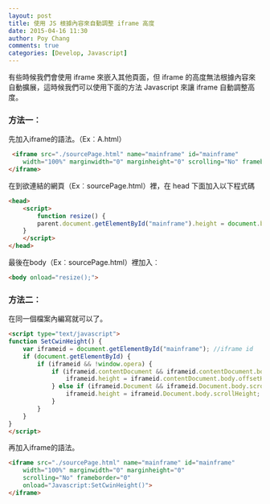 ```yaml
---
layout: post
title: 使用 JS 根據內容來自動調整 iframe 高度
date: 2015-04-16 11:30
author: Poy Chang
comments: true
categories: [Develop, Javascript]
---
```

有些時候我們會使用 iframe 來嵌入其他頁面，但 iframe 的高度無法根據內容來自動擴展，這時候我們可以使用下面的方法 Javascript 來讓 iframe 自動調整高度。
### 方法一︰
先加入iframe的語法。（Ex︰A.html）

```html
 <iframe src="./sourcePage.html" name="mainframe" id="mainframe"
	width="100%" marginwidth="0" marginheight="0" scrolling="No" frameborder="0">
</iframe> 
```

在到欲連結的網頁（Ex︰sourcePage.html）裡，在 head 下面加入以下程式碼

```html
<head>
    <script>
        function resize() {
        parent.document.getElementById("mainframe").height = document.body.scrollHeight; //將子頁面高度傳到父頁面框架
    }
    </script>
</head>
```

最後在body（Ex︰sourcePage.html）裡加入︰

```html
<body onload="resize();">
```

### 方法二︰
在同一個檔案內編寫就可以了。

```html
<script type="text/javascript">
function SetCwinHeight() {
    var iframeid = document.getElementById("mainframe"); //iframe id  
    if (document.getElementById) {
        if (iframeid && !window.opera) {
            if (iframeid.contentDocument && iframeid.contentDocument.body.offsetHeight) {
                iframeid.height = iframeid.contentDocument.body.offsetHeight;
            } else if (iframeid.Document && iframeid.Document.body.scrollHeight) {
                iframeid.height = iframeid.Document.body.scrollHeight;
            }
        }
    }
}
</script>
```

再加入iframe的語法。

```html
<iframe src="./sourcePage.html" name="mainframe" id="mainframe"
	width="100%" marginwidth="0" marginheight="0"
	scrolling="No" frameborder="0"
	onload="Javascript:SetCwinHeight()">
</iframe>
```